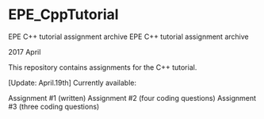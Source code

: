 # EPE_CppTutorial
EPE C++ tutorial assignment archive
EPE C++ tutorial assignment archive

2017 April

This repository contains assignments for the C++ tutorial.

[Update: April.19th] Currently available:

Assignment #1 (written)
Assignment #2 (four coding questions)
Assignment #3 (three coding questions)
